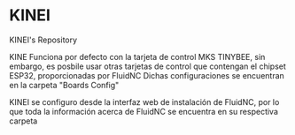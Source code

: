 # KINEI
KINEI's Repository

KINE Funciona por defecto con la tarjeta de control MKS TINYBEE, sin embargo, es posbile usar otras tarjetas de control que contengan el chipset ESP32, proporcionadas por FluidNC
Dichas configuraciones se encuentran en la carpeta "Boards Config"

KINEI se configuro desde la interfaz web de instalación de FluidNC, por lo que toda la información acerca de FluidNC se encuentra en su respectiva carpeta
